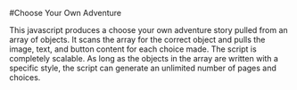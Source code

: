 #Choose Your Own Adventure

This javascript produces a choose your own adventure story pulled from an array of objects. It scans the array for the correct object and pulls the image, text, and button content for each choice made. The script is completely scalable. As long as the objects in the array are written with a specific style, the script can generate an unlimited number of pages and choices. 